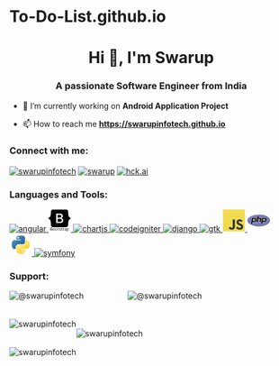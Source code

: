 # To-Do-List.github.io
<h1 align="center">Hi 👋, I'm Swarup</h1>
<h3 align="center">A passionate Software Engineer from India</h3>

- 🔭 I’m currently working on **Android Application Project**

- 📫 How to reach me **https://swarupinfotech.github.io**

<h3 align="left">Connect with me:</h3>
<p align="left">
<a href="https://twitter.com/swarupinfotech" target="blank"><img align="center" src="https://raw.githubusercontent.com/rahuldkjain/github-profile-readme-generator/master/src/images/icons/Social/twitter.svg" alt="swarupinfotech" height="30" width="40" /></a>
<a href="https://linkedin.com/in/swarup" target="blank"><img align="center" src="https://raw.githubusercontent.com/rahuldkjain/github-profile-readme-generator/master/src/images/icons/Social/linked-in-alt.svg" alt="swarup" height="30" width="40" /></a>
<a href="https://instagram.com/hck.ai" target="blank"><img align="center" src="https://raw.githubusercontent.com/rahuldkjain/github-profile-readme-generator/master/src/images/icons/Social/instagram.svg" alt="hck.ai" height="30" width="40" /></a>
</p>

<h3 align="left">Languages and Tools:</h3>
<p align="left"> <a href="https://angular.io" target="_blank" rel="noreferrer"> <img src="https://angular.io/assets/images/logos/angular/angular.svg" alt="angular" width="40" height="40"/> </a> <a href="https://getbootstrap.com" target="_blank" rel="noreferrer"> <img src="https://raw.githubusercontent.com/devicons/devicon/master/icons/bootstrap/bootstrap-plain-wordmark.svg" alt="bootstrap" width="40" height="40"/> </a> <a href="https://www.chartjs.org" target="_blank" rel="noreferrer"> <img src="https://www.chartjs.org/media/logo-title.svg" alt="chartjs" width="40" height="40"/> </a> <a href="https://codeigniter.com" target="_blank" rel="noreferrer"> <img src="https://cdn.worldvectorlogo.com/logos/codeigniter.svg" alt="codeigniter" width="40" height="40"/> </a> <a href="https://www.djangoproject.com/" target="_blank" rel="noreferrer"> <img src="https://cdn.worldvectorlogo.com/logos/django.svg" alt="django" width="40" height="40"/> </a> <a href="https://www.gtk.org/" target="_blank" rel="noreferrer"> <img src="https://upload.wikimedia.org/wikipedia/commons/7/71/GTK_logo.svg" alt="gtk" width="40" height="40"/> </a> <a href="https://developer.mozilla.org/en-US/docs/Web/JavaScript" target="_blank" rel="noreferrer"> <img src="https://raw.githubusercontent.com/devicons/devicon/master/icons/javascript/javascript-original.svg" alt="javascript" width="40" height="40"/> </a> <a href="https://www.php.net" target="_blank" rel="noreferrer"> <img src="https://raw.githubusercontent.com/devicons/devicon/master/icons/php/php-original.svg" alt="php" width="40" height="40"/> </a> <a href="https://www.python.org" target="_blank" rel="noreferrer"> <img src="https://raw.githubusercontent.com/devicons/devicon/master/icons/python/python-original.svg" alt="python" width="40" height="40"/> </a> <a href="https://symfony.com" target="_blank" rel="noreferrer"> <img src="https://symfony.com/logos/symfony_black_03.svg" alt="symfony" width="40" height="40"/> </a> </p>

<h3 align="left">Support:</h3>
<p><a href="https://www.buymeacoffee.com/@swarupinfotech"> <img align="left" src="https://cdn.buymeacoffee.com/buttons/v2/default-yellow.png" height="50" width="210" alt="@swarupinfotech" /></a><a href="https://ko-fi.com/@swarupinfotech"> <img align="left" src="https://cdn.ko-fi.com/cdn/kofi3.png?v=3" height="50" width="210" alt="@swarupinfotech" /></a></p><br><br>

<p><img align="left" src="https://github-readme-stats.vercel.app/api/top-langs?username=swarupinfotech&show_icons=true&locale=en&layout=compact" alt="swarupinfotech" /></p>

<p>&nbsp;<img align="center" src="https://github-readme-stats.vercel.app/api?username=swarupinfotech&show_icons=true&locale=en" alt="swarupinfotech" /></p>

<p><img align="center" src="https://github-readme-streak-stats.herokuapp.com/?user=swarupinfotech&" alt="swarupinfotech" /></p>
